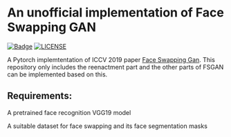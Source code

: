 # An unofficial implementation of Face Swapping GAN

[![Badge](https://img.shields.io/badge/link-996.icu-%23FF4D5B.svg?style=flat-square)](https://996.icu/#/en_US)
[![LICENSE](https://img.shields.io/badge/license-Anti%20996-blue.svg?style=flat-square)](https://github.com/996icu/996.ICU/blob/master/LICENSE)

A Pytorch implemtentation of ICCV 2019 paper [Face Swapping Gan](https://arxiv.org/abs/1908.05932). This repository only includes the reenactment part and the other parts of FSGAN can be implemented based on this.

## Requirements:
A pretrained face recognition VGG19 model

A suitable dataset for face swapping and its face segmentation masks
